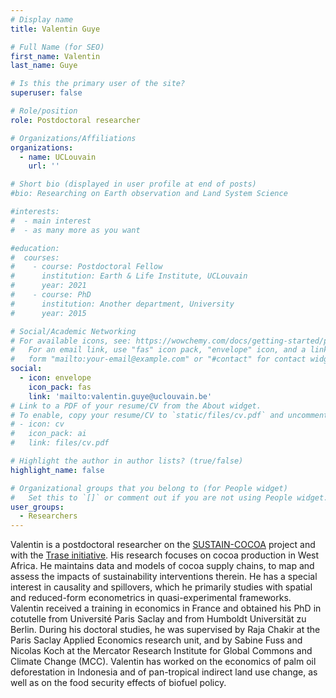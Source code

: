 ```yaml
---
# Display name
title: Valentin Guye

# Full Name (for SEO)
first_name: Valentin 
last_name: Guye

# Is this the primary user of the site?
superuser: false

# Role/position
role: Postdoctoral researcher

# Organizations/Affiliations
organizations:
  - name: UCLouvain
    url: ''

# Short bio (displayed in user profile at end of posts)
#bio: Researching on Earth observation and Land System Science

#interests:
#  - main interest
#  - as many more as you want

#education:
#  courses:
#    - course: Postdoctoral Fellow 
#      institution: Earth & Life Institute, UCLouvain
#      year: 2021
#    - course: PhD 
#      institution: Another department, University
#      year: 2015

# Social/Academic Networking
# For available icons, see: https://wowchemy.com/docs/getting-started/page-builder/#icons
#   For an email link, use "fas" icon pack, "envelope" icon, and a link in the
#   form "mailto:your-email@example.com" or "#contact" for contact widget.
social:
  - icon: envelope
    icon_pack: fas
    link: 'mailto:valentin.guye@uclouvain.be'
# Link to a PDF of your resume/CV from the About widget.
# To enable, copy your resume/CV to `static/files/cv.pdf` and uncomment the lines below.
# - icon: cv
#   icon_pack: ai
#   link: files/cv.pdf

# Highlight the author in author lists? (true/false)
highlight_name: false

# Organizational groups that you belong to (for People widget)
#   Set this to `[]` or comment out if you are not using People widget.
user_groups:
  - Researchers
---
```


Valentin is a postdoctoral researcher on the [SUSTAIN-COCOA](https://epl.ethz.ch/research/SUSTAIN-COCOA.html) project and with the [Trase initiative](https://www.trase.earth/). His research focuses on cocoa production in West Africa. He maintains data and models of cocoa supply chains, to map and assess the impacts of sustainability interventions therein. He has a special interest in causality and spillovers, which he primarily studies with spatial and reduced-form econometrics in quasi-experimental frameworks.
Valentin received a training in economics in France and obtained his PhD in cotutelle from Université Paris Saclay and from Humboldt Universität zu Berlin. During his doctoral studies, he was supervised by Raja Chakir at the Paris Saclay Applied Economics research unit, and by Sabine Fuss and Nicolas Koch at the Mercator Research Institute for Global Commons and Climate Change (MCC). Valentin has worked on the economics of palm oil deforestation in Indonesia and of pan-tropical indirect land use change, as well as on the food security effects of biofuel policy.